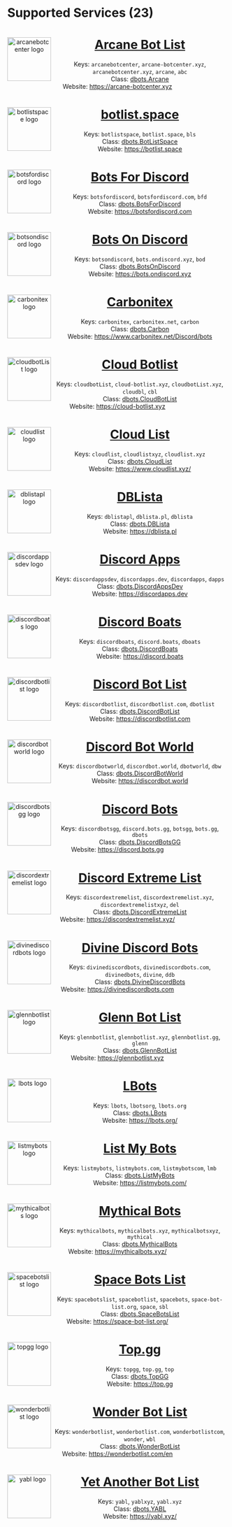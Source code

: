 # Supported Services (23)

<div align=center>
  <p>
    <img src="https://i.olsh.me/icon?size=1..100..500&url=arcane-botcenter.xyz" alt="arcanebotcenter logo" width="100" align="left" />
  </p>
  <i id="arcanebotcenter"></i>
  <i id="arcane-botcenter.xyz"></i>
  <i id="arcanebotcenter.xyz"></i>
  <i id="arcane"></i>
  <i id="abc"></i>
  <a href="https://arcane-botcenter.xyz"><h1>Arcane Bot List</h1></a>

Keys: `arcanebotcenter`, `arcane-botcenter.xyz`, `arcanebotcenter.xyz`, `arcane`, `abc`  
Class: [dbots.Arcane](/#/docs/main/master/class/Arcane)  
Website: https://arcane-botcenter.xyz
</div>

<div align=center>
  <p>
    <img src="https://i.olsh.me/icon?size=1..100..500&url=botlist.space" alt="botlistspace logo" width="100" align="left" />
  </p>
  <i id="botlistspace"></i>
  <i id="botlist.space"></i>
  <i id="bls"></i>
  <a href="https://botlist.space"><h1>botlist.space</h1></a>

Keys: `botlistspace`, `botlist.space`, `bls`  
Class: [dbots.BotListSpace](/#/docs/main/master/class/BotListSpace)  
Website: https://botlist.space
</div>

<div align=center>
  <p>
    <img src="https://i.olsh.me/icon?size=1..100..500&url=botsfordiscord.com" alt="botsfordiscord logo" width="100" align="left" />
  </p>
  <i id="botsfordiscord"></i>
  <i id="botsfordiscord.com"></i>
  <i id="bfd"></i>
  <a href="https://botsfordiscord.com"><h1>Bots For Discord</h1></a>

Keys: `botsfordiscord`, `botsfordiscord.com`, `bfd`  
Class: [dbots.BotsForDiscord](/#/docs/main/master/class/BotsForDiscord)  
Website: https://botsfordiscord.com
</div>

<div align=center>
  <p>
    <img src="https://i.olsh.me/icon?size=1..100..500&url=bots.ondiscord.xyz" alt="botsondiscord logo" width="100" align="left" />
  </p>
  <i id="botsondiscord"></i>
  <i id="bots.ondiscord.xyz"></i>
  <i id="bod"></i>
  <a href="https://bots.ondiscord.xyz"><h1>Bots On Discord</h1></a>

Keys: `botsondiscord`, `bots.ondiscord.xyz`, `bod`  
Class: [dbots.BotsOnDiscord](/#/docs/main/master/class/BotsOnDiscord)  
Website: https://bots.ondiscord.xyz
</div>

<div align=center>
  <p>
    <img src="https://get.snaz.in/7N8ywwr.png" alt="carbonitex logo" width="100" align="left" />
  </p>
  <i id="carbonitex"></i>
  <i id="carbonitex.net"></i>
  <i id="carbon"></i>
  <a href="https://www.carbonitex.net/Discord/bots"><h1>Carbonitex</h1></a>

Keys: `carbonitex`, `carbonitex.net`, `carbon`  
Class: [dbots.Carbon](/#/docs/main/master/class/Carbon)  
Website: https://www.carbonitex.net/Discord/bots
</div>

<div align=center>
  <p>
    <img src="https://get.snaz.in/7ya5MCW.png" alt="cloudbotList logo" width="100" align="left" />
  </p>
  <i id="cloudbotList"></i>
  <i id="cloud-botlist.xyz"></i>
  <i id="cloudbotList.xyz"></i>
  <i id="cloudbl"></i>
  <i id="cbl"></i>
  <a href="https://cloud-botlist.xyz"><h1>Cloud Botlist</h1></a>

Keys: `cloudbotList`, `cloud-botlist.xyz`, `cloudbotList.xyz`, `cloudbl`, `cbl`  
Class: [dbots.CloudBotList](/#/docs/main/master/class/CloudBotList)  
Website: https://cloud-botlist.xyz
</div>

<div align=center>
  <p>
    <img src="https://i.olsh.me/icon?size=1..100..500&url=www.cloudlist.xyz" alt="cloudlist logo" width="100" align="left" />
  </p>
  <i id="cloudlist"></i>
  <i id="cloudlistxyz"></i>
  <i id="cloudlist.xyz"></i>
  <a href="https://www.cloudlist.xyz/"><h1>Cloud List</h1></a>

Keys: `cloudlist`, `cloudlistxyz`, `cloudlist.xyz`  
Class: [dbots.CloudList](/#/docs/main/master/class/CloudList)  
Website: https://www.cloudlist.xyz/
</div>

<div align=center>
  <p>
    <img src="https://i.olsh.me/icon?size=1..100..500&url=dblista.pl" alt="dblistapl logo" width="100" align="left" />
  </p>
  <i id="dblistapl"></i>
  <i id="dblista.pl"></i>
  <i id="dblista"></i>
  <a href="https://dblista.pl"><h1>DBLista</h1></a>

Keys: `dblistapl`, `dblista.pl`, `dblista`  
Class: [dbots.DBLista](/#/docs/main/master/class/DBLista)  
Website: https://dblista.pl
</div>

<div align=center>
  <p>
    <img src="https://api.discordapps.dev/img/logo/logo128.png" alt="discordappsdev logo" width="100" align="left" />
  </p>
  <i id="discordappsdev"></i>
  <i id="discordapps.dev"></i>
  <i id="discordapps"></i>
  <i id="dapps"></i>
  <a href="https://discordapps.dev"><h1>Discord Apps</h1></a>

Keys: `discordappsdev`, `discordapps.dev`, `discordapps`, `dapps`  
Class: [dbots.DiscordAppsDev](/#/docs/main/master/class/DiscordAppsDev)  
Website: https://discordapps.dev
</div>

<div align=center>
  <p>
    <img src="https://i.olsh.me/icon?size=1..100..500&url=discord.boats" alt="discordboats logo" width="100" align="left" />
  </p>
  <i id="discordboats"></i>
  <i id="discord.boats"></i>
  <i id="dboats"></i>
  <a href="https://discord.boats"><h1>Discord Boats</h1></a>

Keys: `discordboats`, `discord.boats`, `dboats`  
Class: [dbots.DiscordBoats](/#/docs/main/master/class/DiscordBoats)  
Website: https://discord.boats
</div>

<div align=center>
  <p>
    <img src="https://i.olsh.me/icon?size=1..100..500&url=discordbotlist.com" alt="discordbotlist logo" width="100" align="left" />
  </p>
  <i id="discordbotlist"></i>
  <i id="discordbotlist.com"></i>
  <i id="dbotlist"></i>
  <a href="https://discordbotlist.com"><h1>Discord Bot List</h1></a>

Keys: `discordbotlist`, `discordbotlist.com`, `dbotlist`  
Class: [dbots.DiscordBotList](/#/docs/main/master/class/DiscordBotList)  
Website: https://discordbotlist.com
</div>

<div align=center>
  <p>
    <img src="https://i.olsh.me/icon?size=1..100..500&url=discordbot.world" alt="discordbotworld logo" width="100" align="left" />
  </p>
  <i id="discordbotworld"></i>
  <i id="discordbot.world"></i>
  <i id="dbotworld"></i>
  <i id="dbw"></i>
  <a href="https://discordbot.world"><h1>Discord Bot World</h1></a>

Keys: `discordbotworld`, `discordbot.world`, `dbotworld`, `dbw`  
Class: [dbots.DiscordBotWorld](/#/docs/main/master/class/DiscordBotWorld)  
Website: https://discordbot.world
</div>

<div align=center>
  <p>
    <img src="https://i.olsh.me/icon?size=1..100..500&url=discord.bots.gg" alt="discordbotsgg logo" width="100" align="left" />
  </p>
  <i id="discordbotsgg"></i>
  <i id="discord.bots.gg"></i>
  <i id="botsgg"></i>
  <i id="bots.gg"></i>
  <i id="dbots"></i>
  <a href="https://discord.bots.gg"><h1>Discord Bots</h1></a>

Keys: `discordbotsgg`, `discord.bots.gg`, `botsgg`, `bots.gg`, `dbots`  
Class: [dbots.DiscordBotsGG](/#/docs/main/master/class/DiscordBotsGG)  
Website: https://discord.bots.gg
</div>

<div align=center>
  <p>
    <img src="https://get.snaz.in/4KjWg91.png" alt="discordextremelist logo" width="100" align="left" />
  </p>
  <i id="discordextremelist"></i>
  <i id="discordextremelist.xyz"></i>
  <i id="discordextremelistxyz"></i>
  <i id="del"></i>
  <a href="https://discordextremelist.xyz/"><h1>Discord Extreme List</h1></a>

Keys: `discordextremelist`, `discordextremelist.xyz`, `discordextremelistxyz`, `del`  
Class: [dbots.DiscordExtremeList](/#/docs/main/master/class/DiscordExtremeList)  
Website: https://discordextremelist.xyz/
</div>

<div align=center>
  <p>
    <img src="https://i.olsh.me/icon?size=1..100..500&url=divinediscordbots.com" alt="divinediscordbots logo" width="100" align="left" />
  </p>
  <i id="divinediscordbots"></i>
  <i id="divinediscordbots.com"></i>
  <i id="divinedbots"></i>
  <i id="divine"></i>
  <i id="ddb"></i>
  <a href="https://divinediscordbots.com"><h1>Divine Discord Bots</h1></a>

Keys: `divinediscordbots`, `divinediscordbots.com`, `divinedbots`, `divine`, `ddb`  
Class: [dbots.DivineDiscordBots](/#/docs/main/master/class/DivineDiscordBots)  
Website: https://divinediscordbots.com
</div>

<div align=center>
  <p>
    <img src="https://get.snaz.in/8HphUE7.jpg" alt="glennbotlist logo" width="100" align="left" />
  </p>
  <i id="glennbotlist"></i>
  <i id="glennbotlist.xyz"></i>
  <i id="glennbotlist.gg"></i>
  <i id="glenn"></i>
  <a href="https://glennbotlist.xyz"><h1>Glenn Bot List</h1></a>

Keys: `glennbotlist`, `glennbotlist.xyz`, `glennbotlist.gg`, `glenn`  
Class: [dbots.GlennBotList](/#/docs/main/master/class/GlennBotList)  
Website: https://glennbotlist.xyz
</div>

<div align=center>
  <p>
    <img src="https://i.olsh.me/icon?size=1..100..500&url=lbots.org" alt="lbots logo" width="100" align="left" />
  </p>
  <i id="lbots"></i>
  <i id="lbotsorg"></i>
  <i id="lbots.org"></i>
  <a href="https://lbots.org/"><h1>LBots</h1></a>

Keys: `lbots`, `lbotsorg`, `lbots.org`  
Class: [dbots.LBots](/#/docs/main/master/class/LBots)  
Website: https://lbots.org/
</div>

<div align=center>
  <p>
    <img src="https://get.snaz.in/5Vm5J7i.png" alt="listmybots logo" width="100" align="left" />
  </p>
  <i id="listmybots"></i>
  <i id="listmybots.com"></i>
  <i id="listmybotscom"></i>
  <i id="lmb"></i>
  <a href="https://listmybots.com/"><h1>List My Bots</h1></a>

Keys: `listmybots`, `listmybots.com`, `listmybotscom`, `lmb`  
Class: [dbots.ListMyBots](/#/docs/main/master/class/ListMyBots)  
Website: https://listmybots.com/
</div>

<div align=center>
  <p>
    <img src="https://get.snaz.in/2PGqLVM.png" alt="mythicalbots logo" width="100" align="left" />
  </p>
  <i id="mythicalbots"></i>
  <i id="mythicalbots.xyz"></i>
  <i id="mythicalbotsxyz"></i>
  <i id="mythical"></i>
  <a href="https://mythicalbots.xyz/"><h1>Mythical Bots</h1></a>

Keys: `mythicalbots`, `mythicalbots.xyz`, `mythicalbotsxyz`, `mythical`  
Class: [dbots.MythicalBots](/#/docs/main/master/class/MythicalBots)  
Website: https://mythicalbots.xyz/
</div>

<div align=center>
  <p>
    <img src="https://get.snaz.in/334CtqK.jpg" alt="spacebotslist logo" width="100" align="left" />
  </p>
  <i id="spacebotslist"></i>
  <i id="spacebotlist"></i>
  <i id="spacebots"></i>
  <i id="space-bot-list.org"></i>
  <i id="space"></i>
  <i id="sbl"></i>
  <a href="https://space-bot-list.org/"><h1>Space Bots List</h1></a>

Keys: `spacebotslist`, `spacebotlist`, `spacebots`, `space-bot-list.org`, `space`, `sbl`  
Class: [dbots.SpaceBotsList](/#/docs/main/master/class/SpaceBotsList)  
Website: https://space-bot-list.org/
</div>

<div align=center>
  <p>
    <img src="https://top.gg/images/dblnew.png" alt="topgg logo" width="100" align="left" />
  </p>
  <i id="topgg"></i>
  <i id="top.gg"></i>
  <i id="top"></i>
  <a href="https://top.gg"><h1>Top.gg</h1></a>

Keys: `topgg`, `top.gg`, `top`  
Class: [dbots.TopGG](/#/docs/main/master/class/TopGG)  
Website: https://top.gg
</div>

<div align=center>
  <p>
    <img src="https://get.snaz.in/8Jk3EJg.png" alt="wonderbotlist logo" width="100" align="left" />
  </p>
  <i id="wonderbotlist"></i>
  <i id="wonderbotlist.com"></i>
  <i id="wonderbotlistcom"></i>
  <i id="wonder"></i>
  <i id="wbl"></i>
  <a href="https://wonderbotlist.com/en"><h1>Wonder Bot List</h1></a>

Keys: `wonderbotlist`, `wonderbotlist.com`, `wonderbotlistcom`, `wonder`, `wbl`  
Class: [dbots.WonderBotList](/#/docs/main/master/class/WonderBotList)  
Website: https://wonderbotlist.com/en
</div>

<div align=center>
  <p>
    <img src="https://i.imgur.com/OFiMern.png" alt="yabl logo" width="100" align="left" />
  </p>
  <i id="yabl"></i>
  <i id="yablxyz"></i>
  <i id="yabl.xyz"></i>
  <a href="https://yabl.xyz/"><h1>Yet Another Bot List</h1></a>

Keys: `yabl`, `yablxyz`, `yabl.xyz`  
Class: [dbots.YABL](/#/docs/main/master/class/YABL)  
Website: https://yabl.xyz/
</div>
